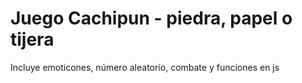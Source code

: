 <h1>Juego Cachipun - piedra, papel o tijera</h1>
<p>Incluye emoticones, número aleatorio, combate y funciones en js</p>